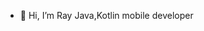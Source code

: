 - 👋 Hi, I’m Ray
Java,Kotlin mobile developer


<!---
kanueven/kanueven is a ✨ special ✨ repository because its `README.md` (this file) appears on your GitHub profile.
You can click the Preview link to take a look at your changes.
--->
